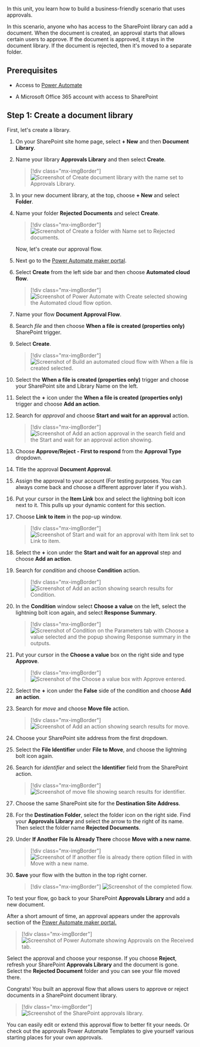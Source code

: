 In this unit, you learn how to build a business-friendly scenario that uses approvals.

In this scenario, anyone who has access to the SharePoint library can add a document. When the document is created, an approval starts that allows certain users to approve. If the document is approved, it stays in the document library. If the document is rejected, then it's moved to a separate folder.

## Prerequisites

- Access to [Power Automate](https://flow.microsoft.com/?azure-portal=true)

- A Microsoft Office 365 account with access to SharePoint

## Step 1: Create a document library

First, let's create a library.

1. On your SharePoint site home page, select **+ New** and then **Document Library**.

1. Name your library **Approvals Library** and then select **Create**.

   > [!div class="mx-imgBorder"]
   > ![Screenshot of Create document library with the name set to Approvals Library.](../media/create-library.svg)

1. In your new document library, at the top, choose **+ New** and select **Folder**.

1. Name your folder **Rejected Documents** and select **Create**.

   > [!div class="mx-imgBorder"]
   > ![Screenshot of Create a folder with Name set to Rejected documents.](../media/folder-create.svg)

	Now, let's create our approval flow.

1. Next go to the [Power Automate maker portal](https://make.powerautomate.com/?azure-portal=true).

1. Select **Create** from the left side bar and then choose **Automated cloud flow**.

   > [!div class="mx-imgBorder"]
   > ![Screenshot of Power Automate with Create selected showing the Automated cloud flow option.](../media/create-flow.svg)

1. Name your flow **Document Approval Flow**.

1. Search *file* and then choose **When a file is created (properties only)** SharePoint trigger.

1. Select **Create**.

   > [!div class="mx-imgBorder"]
   > ![Screenshot of Build an automated cloud flow with When a file is created selected.](../media/name-flow.svg)

1. Select the **When a file is created (properties only)** trigger and choose your SharePoint site and Library Name on the left.

1. Select the **+** icon under the **When a file is created (properties only)** trigger and choose **Add an action**.

1. Search for *approval* and choose **Start and wait for an approval** action.

   > [!div class="mx-imgBorder"]
   > ![Screenshot of Add an action approval in the search field and the Start and wait for an approval action showing.](../media/search-approval.svg)

1. Choose **Approve/Reject - First to respond** from the **Approval Type** dropdown.

1. Title the approval **Document Approval**.

1. Assign the approval to your account (For testing purposes. You can always come back and choose a different approver later if you wish.).

1. Put your cursor in the **Item Link** box and select the lightning bolt icon next to it. This pulls up your dynamic content for this section.

1. Choose **Link to item** in the pop-up window.

   > [!div class="mx-imgBorder"]
   > ![Screenshot of Start and wait for an approval with Item link set to Link to item.](../media/approvals-action.svg)

1. Select the **+** icon under the **Start and wait for an approval** step and choose **Add an action**.

1. Search for *condition* and choose **Condition** action.

   > [!div class="mx-imgBorder"]
   > ![Screenshot of Add an action showing search results for Condition.](../media/condition.svg)

1. In the **Condition** window select **Choose a value** on the left, select the lightning bolt icon again, and select **Response Summary**.

   > [!div class="mx-imgBorder"]
   > ![Screenshot of Condition on the Parameters tab with Choose a value selected and the popup showing Response summary in the outputs.](../media/condition-response.svg)

1. Put your cursor in the **Choose a value** box on the right side and type **Approve**.

   > [!div class="mx-imgBorder"]
   > ![Screenshot of the Choose a value box with Approve entered.](../media/condition-full.svg)

1. Select the **+** icon under the **False** side of the condition and choose **Add an action**.

1. Search for *move* and choose **Move file** action.

   > [!div class="mx-imgBorder"]
   > ![Screenshot of Add an action showing search results for move.](../media/move-file.svg)

1. Choose your SharePoint site address from the first dropdown.

1. Select the **File Identifier** under **File to Move**, and choose the lightning bolt icon again.

1. Search for *identifier* and select the **Identifier** field from the SharePoint action.

   > [!div class="mx-imgBorder"]
   > ![Screenshot of move file showing search results for identifier.](../media/identifier.svg)

1. Choose the same SharePoint site for the **Destination Site Address**.

1. For the **Destination Folder**, select the folder icon on the right side. Find your **Approvals Library** and select the arrow to the right of its name. Then select the folder name **Rejected Documents**.

1. Under **If Another File Is Already There** choose **Move with a new name**.

   > [!div class="mx-imgBorder"]
   > ![Screenshot of If another file is already there option filled in with Move with a new name.](../media/move-options.svg)

1. **Save** your flow with the button in the top right corner.

   > [!div class="mx-imgBorder"]
   > ![Screenshot of the completed flow.](../media/flow-full.svg)

To test your flow, go back to your SharePoint **Approvals Library** and add a new document.

After a short amount of time, an approval appears under the approvals section of the [Power Automate maker portal.](https://make.powerautomate.com/)

> [!div class="mx-imgBorder"]
> ![Screenshot of Power Automate showing Approvals on the Received tab.](../media/approvals-section.svg)

Select the approval and choose your response. If you choose **Reject**, refresh your SharePoint **Approvals Library** and the document is gone. Select the **Rejected Document** folder and you can see your file moved there.

Congrats! You built an approval flow that allows users to approve or reject documents in a SharePoint document library.

> [!div class="mx-imgBorder"]
> ![Screenshot of the SharePoint approvals library.](../media/approvals-templates.svg)

You can easily edit or extend this approval flow to better fit your needs. Or check out the approvals Power Automate Templates to give yourself various starting places for your own approvals.
